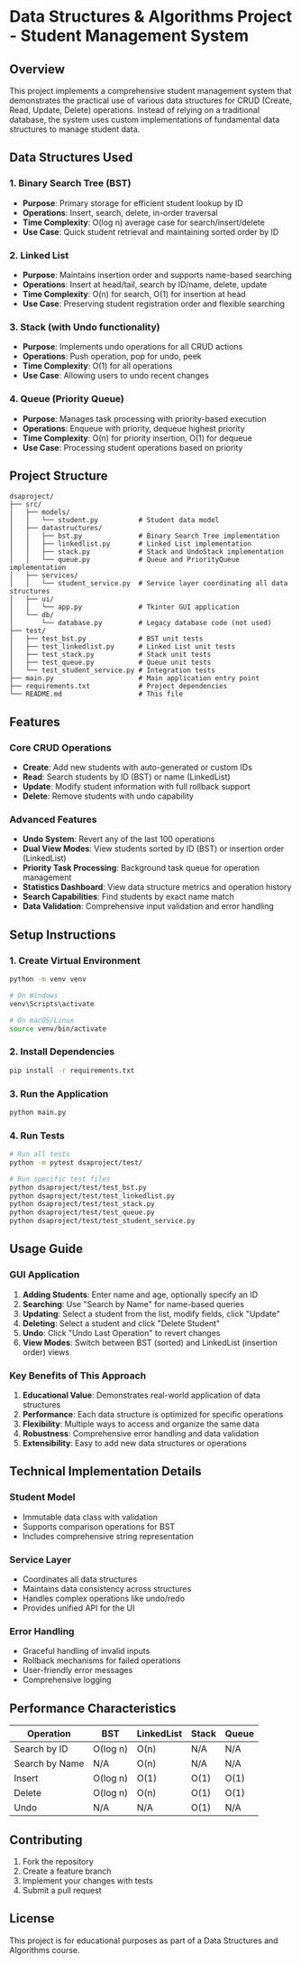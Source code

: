 # Data Structures & Algorithms Project - Student Management System

## Overview

This project implements a comprehensive student management system that demonstrates the practical use of various data structures for CRUD (Create, Read, Update, Delete) operations. Instead of relying on a traditional database, the system uses custom implementations of fundamental data structures to manage student data.

## Data Structures Used

### 1. **Binary Search Tree (BST)**
- **Purpose**: Primary storage for efficient student lookup by ID
- **Operations**: Insert, search, delete, in-order traversal
- **Time Complexity**: O(log n) average case for search/insert/delete
- **Use Case**: Quick student retrieval and maintaining sorted order by ID

### 2. **Linked List**
- **Purpose**: Maintains insertion order and supports name-based searching
- **Operations**: Insert at head/tail, search by ID/name, delete, update
- **Time Complexity**: O(n) for search, O(1) for insertion at head
- **Use Case**: Preserving student registration order and flexible searching

### 3. **Stack (with Undo functionality)**
- **Purpose**: Implements undo operations for all CRUD actions
- **Operations**: Push operation, pop for undo, peek
- **Time Complexity**: O(1) for all operations
- **Use Case**: Allowing users to undo recent changes

### 4. **Queue (Priority Queue)**
- **Purpose**: Manages task processing with priority-based execution
- **Operations**: Enqueue with priority, dequeue highest priority
- **Time Complexity**: O(n) for priority insertion, O(1) for dequeue
- **Use Case**: Processing student operations based on priority

## Project Structure

```
dsaproject/
├── src/
│   ├── models/
│   │   └── student.py          # Student data model
│   ├── datastructures/
│   │   ├── bst.py              # Binary Search Tree implementation
│   │   ├── linkedlist.py       # Linked List implementation
│   │   ├── stack.py            # Stack and UndoStack implementation
│   │   └── queue.py            # Queue and PriorityQueue implementation
│   ├── services/
│   │   └── student_service.py  # Service layer coordinating all data structures
│   ├── ui/
│   │   └── app.py              # Tkinter GUI application
│   └── db/
│       └── database.py         # Legacy database code (not used)
├── test/
│   ├── test_bst.py             # BST unit tests
│   ├── test_linkedlist.py      # Linked List unit tests
│   ├── test_stack.py           # Stack unit tests
│   ├── test_queue.py           # Queue unit tests
│   └── test_student_service.py # Integration tests
├── main.py                     # Main application entry point
├── requirements.txt            # Project dependencies
└── README.md                   # This file
```

## Features

### Core CRUD Operations
- **Create**: Add new students with auto-generated or custom IDs
- **Read**: Search students by ID (BST) or name (LinkedList)
- **Update**: Modify student information with full rollback support
- **Delete**: Remove students with undo capability

### Advanced Features
- **Undo System**: Revert any of the last 100 operations
- **Dual View Modes**: View students sorted by ID (BST) or insertion order (LinkedList)
- **Priority Task Processing**: Background task queue for operation management
- **Statistics Dashboard**: View data structure metrics and operation history
- **Search Capabilities**: Find students by exact name match
- **Data Validation**: Comprehensive input validation and error handling

## Setup Instructions

### 1. Create Virtual Environment
```bash
python -m venv venv

# On Windows
venv\Scripts\activate

# On macOS/Linux
source venv/bin/activate
```

### 2. Install Dependencies
```bash
pip install -r requirements.txt
```

### 3. Run the Application
```bash
python main.py
```

### 4. Run Tests
```bash
# Run all tests
python -m pytest dsaproject/test/

# Run specific test files
python dsaproject/test/test_bst.py
python dsaproject/test/test_linkedlist.py
python dsaproject/test/test_stack.py
python dsaproject/test/test_queue.py
python dsaproject/test/test_student_service.py
```

## Usage Guide

### GUI Application
1. **Adding Students**: Enter name and age, optionally specify an ID
2. **Searching**: Use "Search by Name" for name-based queries
3. **Updating**: Select a student from the list, modify fields, click "Update"
4. **Deleting**: Select a student and click "Delete Student"
5. **Undo**: Click "Undo Last Operation" to revert changes
6. **View Modes**: Switch between BST (sorted) and LinkedList (insertion order) views

### Key Benefits of This Approach

1. **Educational Value**: Demonstrates real-world application of data structures
2. **Performance**: Each data structure is optimized for specific operations
3. **Flexibility**: Multiple ways to access and organize the same data
4. **Robustness**: Comprehensive error handling and data validation
5. **Extensibility**: Easy to add new data structures or operations

## Technical Implementation Details

### Student Model
- Immutable data class with validation
- Supports comparison operations for BST
- Includes comprehensive string representation

### Service Layer
- Coordinates all data structures
- Maintains data consistency across structures
- Handles complex operations like undo/redo
- Provides unified API for the UI

### Error Handling
- Graceful handling of invalid inputs
- Rollback mechanisms for failed operations
- User-friendly error messages
- Comprehensive logging

## Performance Characteristics

| Operation | BST | LinkedList | Stack | Queue |
|-----------|-----|------------|-------|-------|
| Search by ID | O(log n) | O(n) | N/A | N/A |
| Search by Name | N/A | O(n) | N/A | N/A |
| Insert | O(log n) | O(1) | O(1) | O(1) |
| Delete | O(log n) | O(n) | O(1) | O(1) |
| Undo | N/A | N/A | O(1) | N/A |


## Contributing

1. Fork the repository
2. Create a feature branch
3. Implement your changes with tests
4. Submit a pull request

## License

This project is for educational purposes as part of a Data Structures and Algorithms course.
